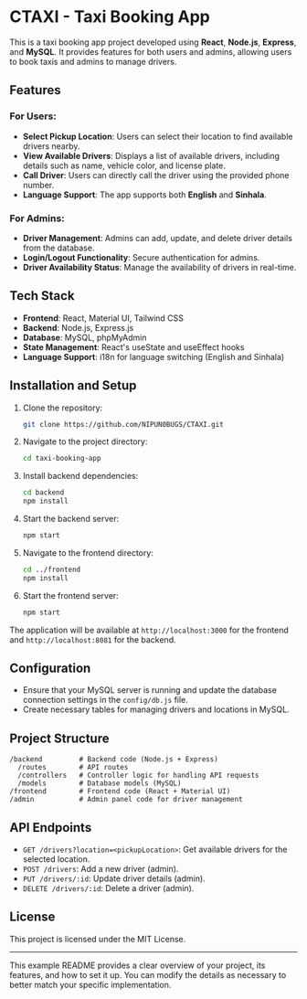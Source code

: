 

# CTAXI - Taxi Booking App

This is a taxi booking app project developed using **React**, **Node.js**, **Express**, and **MySQL**. It provides features for both users and admins, allowing users to book taxis and admins to manage drivers.

## Features

### For Users:
- **Select Pickup Location**: Users can select their location to find available drivers nearby.
- **View Available Drivers**: Displays a list of available drivers, including details such as name, vehicle color, and license plate.
- **Call Driver**: Users can directly call the driver using the provided phone number.
- **Language Support**: The app supports both **English** and **Sinhala**.

### For Admins:
- **Driver Management**: Admins can add, update, and delete driver details from the database.
- **Login/Logout Functionality**: Secure authentication for admins.
- **Driver Availability Status**: Manage the availability of drivers in real-time.

## Tech Stack

- **Frontend**: React, Material UI, Tailwind CSS
- **Backend**: Node.js, Express.js
- **Database**: MySQL, phpMyAdmin
- **State Management**: React's useState and useEffect hooks
- **Language Support**: i18n for language switching (English and Sinhala)

## Installation and Setup

1. Clone the repository:
   ```bash
   git clone https://github.com/NIPUN0BUGS/CTAXI.git
   ```

2. Navigate to the project directory:
   ```bash
   cd taxi-booking-app
   ```

3. Install backend dependencies:
   ```bash
   cd backend
   npm install
   ```

4. Start the backend server:
   ```bash
   npm start
   ```

5. Navigate to the frontend directory:
   ```bash
   cd ../frontend
   npm install
   ```

6. Start the frontend server:
   ```bash
   npm start
   ```

The application will be available at `http://localhost:3000` for the frontend and `http://localhost:8081` for the backend.

## Configuration

- Ensure that your MySQL server is running and update the database connection settings in the `config/db.js` file.
- Create necessary tables for managing drivers and locations in MySQL.

## Project Structure

```
/backend         # Backend code (Node.js + Express)
  /routes        # API routes
  /controllers   # Controller logic for handling API requests
  /models        # Database models (MySQL)
/frontend        # Frontend code (React + Material UI)
/admin           # Admin panel code for driver management
```

## API Endpoints

- `GET /drivers?location=<pickupLocation>`: Get available drivers for the selected location.
- `POST /drivers`: Add a new driver (admin).
- `PUT /drivers/:id`: Update driver details (admin).
- `DELETE /drivers/:id`: Delete a driver (admin).

## License

This project is licensed under the MIT License.

---

This example README provides a clear overview of your project, its features, and how to set it up. You can modify the details as necessary to better match your specific implementation.
